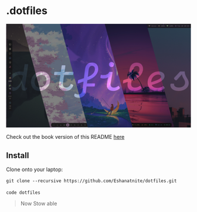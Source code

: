 .dotfiles
===================

![prompt](./banner.png)

Check out the book version of this README [here](https://dots-eshanatnight.vercel.app)

Install
-------

Clone onto your laptop:

    git clone --recursive https://github.com/Eshanatnite/dotfiles.git

    code dotfiles

>
> Now Stow able
>
